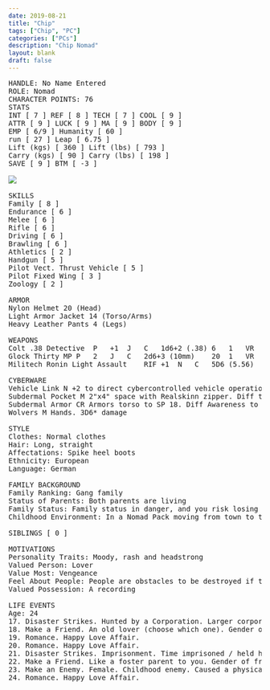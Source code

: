 ```yaml
---
date: 2019-08-21
title: "Chip"
tags: ["Chip", "PC"]
categories: ["PCs"]
description: "Chip Nomad"
layout: blank
draft: false
---
```


<pre>
HANDLE: No Name Entered
ROLE: Nomad
CHARACTER POINTS: 76
STATS
INT [ 7 ] REF [ 8 ] TECH [ 7 ] COOL [ 9 ]
ATTR [ 9 ] LUCK [ 9 ] MA [ 9 ] BODY [ 9 ]
EMP [ 6/9 ] Humanity [ 60 ]
run [ 27 ] Leap [ 6.75 ]
Lift (kgs) [ 360 ] Lift (lbs) [ 793 ]
Carry (kgs) [ 90 ] Carry (lbs) [ 198 ]
SAVE [ 9 ] BTM [ -3 ]

<img src="/images/cp-hits.gif">

SKILLS
Family [ 8 ]
Endurance [ 6 ]
Melee [ 6 ]
Rifle [ 6 ]
Driving [ 6 ]
Brawling [ 6 ]
Athletics [ 2 ]
Handgun [ 5 ]
Pilot Vect. Thrust Vehicle [ 5 ]
Pilot Fixed Wing [ 3 ]
Zoology [ 2 ]

ARMOR
Nylon Helmet 20 (Head)
Light Armor Jacket 14 (Torso/Arms)
Heavy Leather Pants 4 (Legs)

WEAPONS
Colt .38 Detective	P	+1	J	C	1d6+2 (.38)	6	1	VR	50m	200
Glock Thirty MP	P	2	J	C	2d6+3 (10mm)	20	1	VR	50m	705
Militech Ronin Light Assault	RIF	+1	N	C	5D6 (5.56)	35	30	VR	400m	450

CYBERWARE
Vehicle Link N +2 to direct cybercontrolled vehicle operation 
Subdermal Pocket M 2"x4" space with Realskinn zipper. Diff to spot 
Subdermal Armor CR Armors torso to SP 18. Diff Awareness to sp 
Wolvers M Hands. 3D6* damage

STYLE
Clothes: Normal clothes
Hair: Long, straight
Affectations: Spike heel boots
Ethnicity: European
Language: German

FAMILY BACKGROUND
Family Ranking: Gang family
Status of Parents: Both parents are living
Family Status: Family status in danger, and you risk losing everything; your family was scattered to the winds due to misfortune
Childhood Environment: In a Nomad Pack moving from town to town

SIBLINGS [ 0 ]

MOTIVATIONS
Personality Traits: Moody, rash and headstrong
Valued Person: Lover
Value Most: Vengeance
Feel About People: People are obstacles to be destroyed if they cross me
Valued Possession: A recording

LIFE EVENTS
Age: 24
17. Disaster Strikes. Hunted by a Corporation. Larger corporation with offices statewide hunting you
18. Make a Friend. An old lover (choose which one). Gender of friend: female
19. Romance. Happy Love Affair.
20. Romance. Happy Love Affair.
21. Disaster Strikes. Imprisonment. Time imprisoned / held hostage: 5 months
22. Make a Friend. Like a foster parent to you. Gender of friend: female
23. Make an Enemy. Female. Childhood enemy. Caused a physical disability. You hate them. Go into a murderous killing rage. Them and a few friends.
24. Romance. Happy Love Affair.
</pre>
